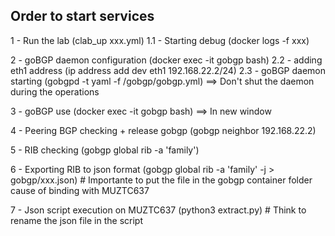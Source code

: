## **Order to start services**

1 - Run the lab (clab_up xxx.yml)
    1.1 - Starting debug (docker logs -f xxx)

2 - goBGP daemon configuration (docker exec -it gobgp bash)
    2.2 - adding eth1 address (ip address add dev eth1 192.168.22.2/24)
    2.3 - goBGP daemon starting (gobgpd -t yaml -f /gobgp/gobgp.yml) ==> Don't shut the daemon during the operations

3 - goBGP use (docker exec -it gobgp bash) ==> In new window

4 - Peering BGP checking + release gobgp (gobgp neighbor 192.168.22.2)

5 - RIB checking (gobgp global rib -a 'family')

6 - Exporting RIB to json format (gobgp global rib -a 'family' -j > gobgp/xxx.json) # Importante to put the file in the gobgp container folder cause of binding with MUZTC637

7 - Json script execution on MUZTC637 (python3 extract.py) # Think to rename the json file in the script
